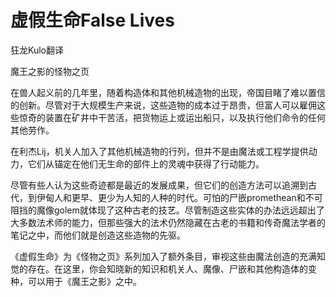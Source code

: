 # 虚假生命False Lives

狂龙Kulo翻译

魔王之影的怪物之页

在兽人起义前的几年里，随着构造体和其他机械造物的出现，帝国目睹了难以置信的创新。尽管对于大规模生产来说，这些造物的成本过于昂贵，但富人可以雇佣这些惊奇的装置在矿井中干苦活，把货物运上或运出船只，以及执行他们命令的任何其他劳作。

在利杰Lij，机关人加入了其他机械造物的行列，但并不是由魔法或工程学提供动力，它们从锚定在他们无生命的部件上的灵魂中获得了行动能力。

尽管有些人认为这些奇迹都是最近的发展成果，但它们的创造方法可以追溯到古代，到伊甸人和更早、更少为人知的人种的时代。可怕的尸嵌promethean和不可阻挡的魔像golem就体现了这种古老的技艺。尽管制造这些实体的办法远远超出了大多数法术师的能力，但那些强大的法术仍然隐藏在古老的书籍和传奇魔法学者的笔记之中，而他们就是创造这些造物的先驱。

《虚假生命》为《怪物之页》系列加入了额外条目，审视这些由魔法创造的充满知觉的存在。在这里，你会知晓新的知识和机关人、魔像、尸嵌和其他构造体的变种，可以用于《魔王之影》之中。

 

